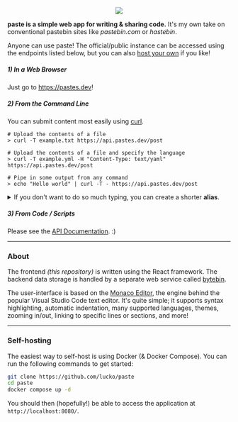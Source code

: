 <p align="center">
  <img src=".github/banner.svg">
</p>

**paste is a simple web app for writing & sharing code.** It's my own take on conventional pastebin sites like _pastebin.com_ or _hastebin_.

Anyone can use paste! The official/public instance can be accessed using the endpoints listed below, but you can also [host your own](#self-hosting) if you like!

##### 1) In a Web Browser
Just go to https://pastes.dev!

##### 2) From the Command Line
You can submit content most easily using [curl](https://curl.se/docs/manpage.html).

```shell
# Upload the contents of a file
> curl -T example.txt https://api.pastes.dev/post

# Upload the contents of a file and specify the language
> curl -T example.yml -H "Content-Type: text/yaml" https://api.pastes.dev/post

# Pipe in some output from any command
> echo "Hello world" | curl -T - https://api.pastes.dev/post
```

<details>
  <summary>If you don't want to do so much typing, you can create a shorter <b>alias</b>.</summary>
  
  ```bash
  # Add this to the end of `~/.bashrc` and run 'source ~/.bashrc'
  paste() {
    curl -T $1 https://api.pastes.dev/post
  }
  ```

  then...

  ```shell
  # Upload the contents of a file
  > paste example.txt

  # Pipe in some output from any command
  > echo "Hello!" | paste -
  ```
</details>

##### 3) From Code / Scripts
Please see the [API Documentation](/API.md). :)

___

### About
The frontend _(this repository)_ is written using the React framework. The backend data storage is handled by a separate web service called [bytebin](https://github.com/lucko/bytebin).

The user-interface is based on the [Monaco Editor](https://microsoft.github.io/monaco-editor/), the engine behind the popular Visual Studio Code text editor. It's quite simple; it supports syntax highlighting, automatic indentation, many supported languages, themes, zooming in/out, linking to specific lines or sections, and more!

___

### Self-hosting

The easiest way to self-host is using Docker (& Docker Compose). You can run the following commands to get started:

```bash
git clone https://github.com/lucko/paste
cd paste
docker compose up -d
```

You should then (hopefully!) be able to access the application at `http://localhost:8080/`.
